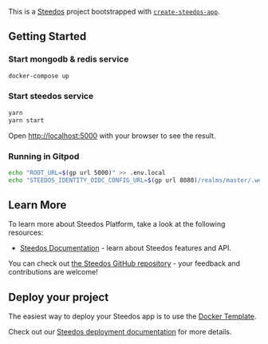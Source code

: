 This is a [Steedos](https://www.steedos.com/) project bootstrapped with [`create-steedos-app`](https://github.com/steedos/steedos-platform/tree/master/packages/create-steedos-app).

## Getting Started

### Start mongodb & redis service

```bash
docker-compose up
```

### Start steedos service

```bash
yarn
yarn start
```

Open [http://localhost:5000](http://localhost:5000) with your browser to see the result.

### Running in Gitpod

```bash
echo "ROOT_URL=$(gp url 5000)" >> .env.local
echo "STEEDOS_IDENTITY_OIDC_CONFIG_URL=$(gp url 8080)/realms/master/.well-known/openid-configuration" >> .env.local
```

## Learn More

To learn more about Steedos Platform, take a look at the following resources:

- [Steedos Documentation](https://www.steedos.com/docs) - learn about Steedos features and API.

You can check out [the Steedos GitHub repository](https://github.com/steedos/steedos-platform/) - your feedback and contributions are welcome!

## Deploy your project

The easiest way to deploy your Steedos app is to use the [Docker Template](https://github.com/steedos/docker).

Check out our [Steedos deployment documentation](https://www.steedos.com/docs/deploy/getting-started) for more details.
